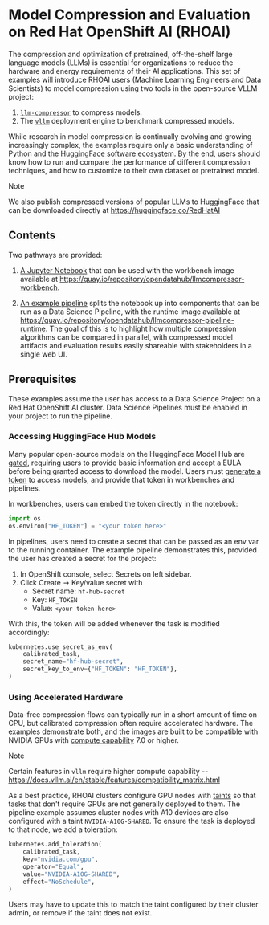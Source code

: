 # Model Compression and Evaluation on Red Hat OpenShift AI (RHOAI)

The compression and optimization of pretrained, off-the-shelf large language models (LLMs) is essential for organizations to reduce the hardware and energy requirements of their AI applications. This set of examples will introduce RHOAI users (Machine Learning Engineers and Data Scientists) to model compression using two tools in the open-source VLLM project: 

1. [`llm-compressor`](https://github.com/vllm-project/llm-compressor) to compress models.
2. The [`vllm`](https://github.com/vllm-project/vllm) deployment engine to benchmark compressed models. 

While research in model compression is continually evolving and growing increasingly complex, the examples require only a basic understanding of Python and the [HuggingFace software ecosystem](https://huggingface.co/docs/transformers/index). By the end, users should know how to run and compare the performance of different compression techniques, and how to customize to their own dataset or pretrained model.

> [!NOTE]  
> We also publish compressed versions of popular LLMs to HuggingFace that can be downloaded directly at https://huggingface.co/RedHatAI

## Contents

Two pathways are provided:

1. [A Jupyter Notebook](workbench_example.ipynb) that can be used with the workbench image available at https://quay.io/repository/opendatahub/llmcompressor-workbench.

2. [An example pipeline](oneshot_pipeline.py) splits the notebook up into components that can be run as a Data Science Pipeline, with the runtime image available at https://quay.io/repository/opendatahub/llmcompressor-pipeline-runtime. The goal of this is to highlight how multiple compression algorithms can be compared in parallel, with compressed model artifacts and evaluation results easily shareable with stakeholders in a single web UI.

## Prerequisites

These examples assume the user has access to a Data Science Project on a Red Hat OpenShift AI cluster. Data Science Pipelines must be enabled in your project to run the pipeline. 

### Accessing HuggingFace Hub Models

Many popular open-source models on the HuggingFace Model Hub are [gated](https://huggingface.co/docs/hub/en/models-gated), requiring users to provide basic information and accept a EULA before being granted access to download the model. Users must [generate a token](https://huggingface.co/docs/hub/en/security-tokens) to access models, and provide that token in workbenches and pipelines.

In workbenches, users can embed the token directly in the notebook:
```python
import os
os.environ["HF_TOKEN"] = "<your token here>"
```

In pipelines, users need to create a secret that can be passed as an env var to the running container. The example pipeline demonstrates this, provided the user has created a secret for the project:

1. In OpenShift console, select Secrets on left sidebar.
2. Click Create -> Key/value secret with
    - Secret name: `hf-hub-secret`
    - Key: `HF_TOKEN`
    - Value: `<your token here>`

With this, the token will be added whenever the task is modified accordingly:

```python
kubernetes.use_secret_as_env(
    calibrated_task,
    secret_name="hf-hub-secret",
    secret_key_to_env={"HF_TOKEN": "HF_TOKEN"},
)
```


### Using Accelerated Hardware

Data-free compression flows can typically run in a short amount of time on CPU, but calibrated compression often require accelerated hardware. The examples demonstrate both, and the images are built to be compatible with NVIDIA GPUs with [compute capability](https://developer.nvidia.com/cuda-gpus) 7.0 or higher.

> [!NOTE]  
> Certain features in `vllm` require higher compute capability -- https://docs.vllm.ai/en/stable/features/compatibility_matrix.html

As a best practice, RHOAI clusters configure GPU nodes with [taints](https://kubernetes.io/docs/concepts/scheduling-eviction/taint-and-toleration/) so that tasks that don't require GPUs are not generally deployed to them. The pipeline example assumes cluster nodes with A10 devices are also configured with a taint `NVIDIA-A10G-SHARED`. To ensure the task is deployed to that node, we add a toleration:

```python
kubernetes.add_toleration(
    calibrated_task,
    key="nvidia.com/gpu",
    operator="Equal",
    value="NVIDIA-A10G-SHARED",
    effect="NoSchedule",
)
```

Users may have to update this to match the taint configured by their cluster admin, or remove if the taint does not exist.